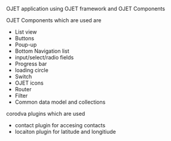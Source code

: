 OJET application using OJET framework and OJET Components 

OJET Components which are used are
 - List view
 - Buttons
 - Poup-up
 - Bottom Navigation list
 - input/select/radio fields
 - Progress bar
 - loading circle
 - Switch
 - OJET icons
 - Router
 - Filter
 - Common data model and collections
 
 corodva plugins which are used 
  - contact plugin for accesing contacts
  - locaiton plugin for latitude and longitiude
